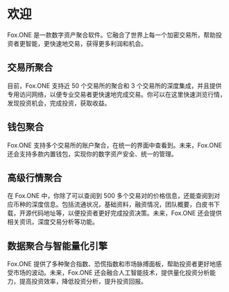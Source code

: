 # 欢迎

Fox.ONE 是一款数字资产聚合软件。它融合了世界上每一个加密交易所，帮助投资者更智能，更快速地交易，获得更多利润和机会。

## 交易所聚合

目前，Fox.ONE 支持近 50 个交易所的聚合和 3 个交易所的深度集成，并且提供专用访问网络，以便专业交易者更快速地完成交易。你可以在这里快速浏览行情，发现投资机会，完成投资，获取收益。

## 钱包聚合

Fox.ONE 支持多个交易所的账户聚合，在统一的界面中查看到。未来，Fox.ONE 还会支持多款内置钱包，实现你的数字资产安全、统一的管理。

## 高级行情聚合

在 Fox.ONE 中，你除了可以查阅到 500 多个交易对的价格信息，还能查阅到对应币种的深度信息。包括流通状况，基础资料，融资情况，团队概要，白皮书下载，开源代码地址等，以便投资者更好完成投资决策。未来，Fox.ONE 还会提供相关资讯，深度交易分析等功能。

## 数据聚合与智能量化引擎

Fox.ONE 提供了多种聚合指数、恐慌指数和市场脉搏面板，帮助投资者更好地感受市场的波动。未来，Fox.ONE 还会融合人工智能技术，提供量化投资分析能力，提高投资效率，降低投资分析，提升投资回报。


